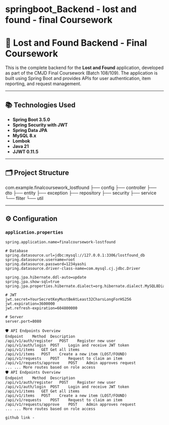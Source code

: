 # springboot_Backend - lost and found - final Coursework

# 🎒 Lost and Found Backend - Final Coursework

This is the complete backend for the **Lost and Found** application, developed as part of the CMJD Final Coursework (Batch 108/109).
The application is built using Spring Boot and provides APIs for user authentication, item reporting, and request management.

---

## 📚 Technologies Used

- **Spring Boot 3.5.0**
- **Spring Security with JWT**
- **Spring Data JPA**
- **MySQL 8.x**
- **Lombok**
- **Java 21**
- **JJWT 0.11.5**

---

## 🗂️ Project Structure
com.example.finalcoursework_lostfound
├── config
├── controller
├── dto
├── entity
├── exception
├── repository
├── security
├── service
└── fliter
└── util


---

## ⚙️ Configuration

### `application.properties`

```properties
spring.application.name=finalcoursework-lostfound

# Database
spring.datasource.url=jdbc:mysql://127.0.0.1:3306/lostfound_db
spring.datasource.username=root
spring.datasource.password=1234yashi
spring.datasource.driver-class-name=com.mysql.cj.jdbc.Driver

spring.jpa.hibernate.ddl-auto=update
spring.jpa.show-sql=true
spring.jpa.properties.hibernate.dialect=org.hibernate.dialect.MySQL8Dialect

# JWT
jwt.secret=YourSecretKeyMustBeAtLeast32CharsLongForHS256
jwt.expiration=3600000
jwt.refresh-expiration=604800000

# Server
server.port=8080

🛡️ API Endpoints Overview
Endpoint	Method	Description
/api/v1/auth/register	POST	Register new user
/api/v1/auth/login	POST	Login and receive JWT token
/api/v1/items	GET	Get all items
/api/v1/items	POST	Create a new item (LOST/FOUND)
/api/v1/requests	POST	Request to claim an item
/api/v1/requests/approve	POST	Admin approves request
...	...	More routes based on role access
🛡️ API Endpoints Overview
Endpoint	Method	Description
/api/v1/auth/register	POST	Register new user
/api/v1/auth/login	POST	Login and receive JWT token
/api/v1/items	GET	Get all items
/api/v1/items	POST	Create a new item (LOST/FOUND)
/api/v1/requests	POST	Request to claim an item
/api/v1/requests/approve	POST	Admin approves request
...	...	More routes based on role access

github link - 